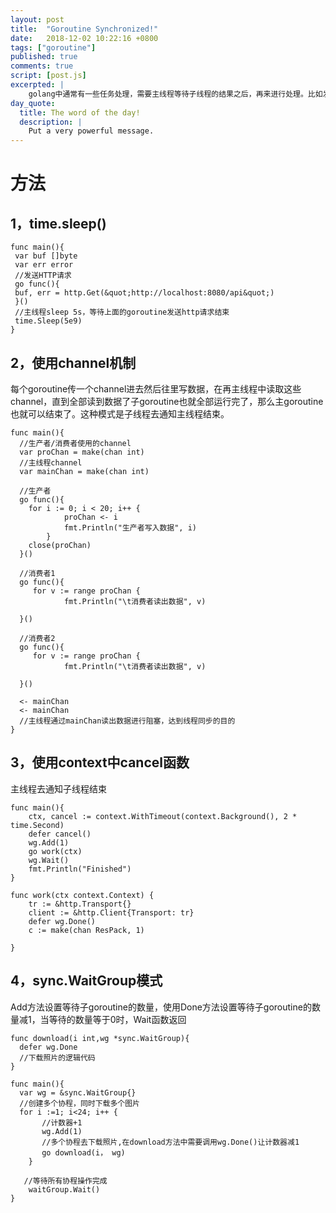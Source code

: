 ```yaml
---
layout: post
title:  "Goroutine Synchronized!"
date:   2018-12-02 10:22:16 +0800
tags: ["goroutine"]
published: true
comments: true
script: [post.js]
excerpted: |
    golang中通常有一些任务处理，需要主线程等待子线程的结果之后，再来进行处理。比如发送若干个http请求，主线程需要等待各个子线程的结果，之后再做关联处理 ...
day_quote:
  title: The word of the day!
  description: |
    Put a very powerful message.
---
```



# 方法

## 1，time.sleep()

```
func main(){
 var buf []byte
 var err error
 //发送HTTP请求
 go func(){
 buf, err = http.Get(&quot;http://localhost:8080/api&quot;)
 }()
 //主线程sleep 5s，等待上面的goroutine发送http请求结束
 time.Sleep(5e9)
}
```



## 2，使用channel机制

每个goroutine传一个channel进去然后往里写数据，在再主线程中读取这些channel，直到全部读到数据了子goroutine也就全部运行完了，那么主goroutine也就可以结束了。这种模式是子线程去通知主线程结束。
```
func main(){
  //生产者/消费者使用的channel
  var proChan = make(chan int)
  //主线程channel
  var mainChan = make(chan int)

  //生产者
  go func(){
    for i := 0; i < 20; i++ {
            proChan <- i
            fmt.Println("生产者写入数据", i)
        }
    close(proChan)
  }()

  //消费者1
  go func(){
     for v := range proChan {
            fmt.Println("\t消费者读出数据", v)

  }()

  //消费者2
  go func(){
     for v := range proChan {
            fmt.Println("\t消费者读出数据", v)

  }()

  <- mainChan
  <- mainChan
  //主线程通过mainChan读出数据进行阻塞，达到线程同步的目的  
}
```

## 3，使用context中cancel函数

主线程去通知子线程结束
```
func main(){
    ctx, cancel := context.WithTimeout(context.Background(), 2 * time.Second)
    defer cancel()
    wg.Add(1)
    go work(ctx)
    wg.Wait()
    fmt.Println("Finished")
}

func work(ctx context.Context) {
    tr := &http.Transport{}
    client := &http.Client{Transport: tr}
    defer wg.Done()
    c := make(chan ResPack, 1)

}
```

## 4，sync.WaitGroup模式

Add方法设置等待子goroutine的数量，使用Done方法设置等待子goroutine的数量减1，当等待的数量等于0时，Wait函数返回
```
func download(i int,wg *sync.WaitGroup){
  defer wg.Done
  //下载照片的逻辑代码
}

func main(){
  var wg = &sync.WaitGroup{}
  //创建多个协程，同时下载多个图片
  for i :=1; i<24; i++ {  
       //计数器+1  
       wg.Add(1)
       //多个协程去下载照片,在download方法中需要调用wg.Done()让计数器减1
       go download(i， wg)  
    }

   //等待所有协程操作完成  
    waitGroup.Wait()  
}
```